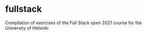 # fullstack
Compilation of exercises of the Full Stack open 2021 course for the University of Helsinki
